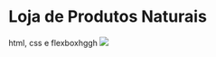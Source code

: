 # Loja de Produtos Naturais

html, css e flexboxhggh
<img src="https://github.com/dieegobs/loja-de-produtos-naturais/blob/main/images/Site.png?raw=true"/>
